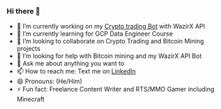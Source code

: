 ### Hi there 👋

- 🔭 I’m currently working on my [Crypto trading Bot](https://github.com/arnabm14/WazirX_Crypto_Trading_Bot) with WazirX API
- 🌱 I’m currently learning for GCP Data Engineer Course
- 👯 I’m looking to collaborate on Crypto Trading and Bitcoin Mining projects
- 🤔 I’m looking for help with Bitcoin mining and my WazirX API Bot
- 💬 Ask me about anything you want to
- 📫 How to reach me: Text me on [LinkedIn](https://www.linkedin.com/in/arnab1408/)
- 😄 Pronouns: (He/Him)
- ⚡ Fun fact: Freelance Content Writer and RTS/MMO Gamer including Minecraft
